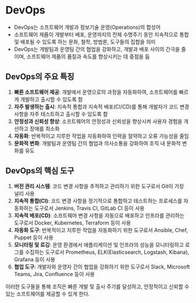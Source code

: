 # DevOps

- DevOps는 소프트웨어 개발과 정보기술 운영(Operations)의 합성어
- 소프트웨어 제품이 개발부터 배포, 운영까지의 전체 수명주기 동안 지속적으로 통합 및 배포될 수 있도록 하는 문화, 철학, 방법론, 도구들의 집합을 의미
- DevOps는 개발팀과 운영팀 간의 협업을 강화하고, 개발과 배포 사이의 간극을 줄이며, 소프트웨어 제품의 품질과 속도를 향상시키는 데 중점을 둠

## DevOps의 주요 특징
1. **빠른 소프트웨어 제공**: 개발에서 운영으로의 과정을 자동화하여, 소프트웨어를 빠르게 개발하고 출시할 수 있도록 함
2. **자주 발생하는 출시**: 지속적 통합과 지속적 배포(CI/CD)를 통해 개발자가 코드 변경 사항을 자주 테스트하고 출시할 수 있도록 함
3. **안정성과 신뢰성 향상**: 소프트웨어의 안정성과 신뢰성을 향상시켜 사용자 경험을 개선하고 장애를 최소화
4. **자동화**: 반복적이고 지루한 작업을 자동화하여 인력을 절약하고 오류 가능성을 줄임
5. **문화적 변화**: 개발팀과 운영팀 간의 협업과 의사소통을 강화하여 조직 내 문화적 변화를 유도

## DevOps의 핵심 도구
1. **버전 관리 시스템**: 코드 변경 사항을 추적하고 관리하기 위한 도구로서 Git이 가장 널리 사용
2. **지속적 통합(CI)**: 코드 변경 사항을 정기적으로 통합하고 테스트하는 프로세스를 자동화하는 도구로서 Jenkins, Travis CI, GitLab CI 등이 사용
3. **지속적 배포(CD)**: 소프트웨어 변경 사항을 자동으로 배포하고 인프라를 관리하는 도구로서 Docker, Kubernetes, Terraform 등이 사용
4. **자동화 도구**: 반복적이고 지루한 작업을 자동화하기 위한 도구로서 Ansible, Chef, Puppet 등이 사용
5. **모니터링 및 로깅**: 운영 환경에서 애플리케이션 및 인프라의 성능을 모니터링하고 로그를 수집하는 도구로서 Prometheus, ELK(Elasticsearch, Logstash, Kibana), Grafana 등이 사용
6. **협업 도구**: 개발자와 운영자 간의 협업을 강화하기 위한 도구로서 Slack, Microsoft Teams, Jira, Confluence 등이 사용

이러한 도구들을 통해 조직은 빠른 개발 및 출시 주기를 달성하고, 안정적이고 신뢰할 수 있는 소프트웨어를 제공할 수 있게 한다.
